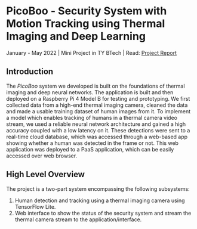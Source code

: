 # PicoBoo - Security System with Motion Tracking using Thermal Imaging and Deep Learning

January - May 2022 | Mini Project in TY BTech | Read: [Project Report](https://github.com/anwaypimpalkar/picoboo-thermal-imaging-surveillance-system/raw/main/docs/Report%20-%20PicoBoo%20-%20Security%20System%20with%20Motion%20Tracking%20using%20Thermal%20Imaging%20and%20Deep%20Learning.pdf)

## Introduction

The *PicoBoo* system we developed is built on the foundations of thermal imaging and deep neural networks. The application is built and then deployed on a Raspberry Pi 4 Model B for testing and prototyping. We first collected data from a high-end thermal imaging camera, cleaned the data and made a usable training dataset of human images from it. To implement a model which enables tracking of humans in a thermal camera video stream, we used a reliable neural network architecture and gained a high accuracy coupled with a low latency on it. These detections were sent to a real-time cloud database, which was accessed through a web-based app showing whether a human was detected in the frame or not. This web application was deployed to a PaaS application, which can be easily accessed over web browser.

## High Level Overview

The project is a two-part system encompassing the following subsystems:

1. Human detection and tracking using a thermal imaging camera using TensorFlow Lite.
2. Web interface to show the status of the security system and stream the thermal camera stream to the application/interface.

